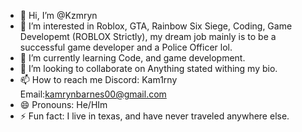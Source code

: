 - 👋 Hi, I’m @Kzmryn
- 👀 I’m interested in Roblox, GTA, Rainbow Six Siege, Coding, Game Developemt (ROBLOX Strictly), my dream job mainly is to be a successful game developer and a Police Officer lol.
- 🌱 I’m currently learning Code, and game development.
- 💞️ I’m looking to collaborate on Anything stated withing my bio.
- 📫 How to reach me Discord: Kam1rny Email:kamrynbarnes00@gmail.com
- 😄 Pronouns: He/HIm
- ⚡ Fun fact: I live in texas, and have never traveled anywhere else.

<!---
Kzmryn/Kzmryn is a ✨ special ✨ repository because its `README.md` (this file) appears on your GitHub profile.
You can click the Preview link to take a look at your changes.
--->
